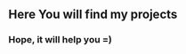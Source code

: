 ## Here You will find my projects

### Hope, it will help you =)

<!--
**lalfred42/lalfred42** is a ✨ _special_ ✨ repository because its `README.md` (this file) appears on your GitHub profile.

Here are some ideas to get you started:

- 🔭 I’m currently working on School21 projects
- 🌱 I’m currently learning C / C++ / JS

- ⚡ Fun fact: The capybara is a very lazy animal. Real FACT =)
